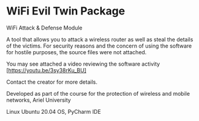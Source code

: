 # WiFi Evil Twin Package
‫‪WiFi‬‬ ‫‪Attack‬‬ ‫&amp;‬ ‫‪Defense‬‬ ‫‪Module‬‬

A tool that allows you to attack a wireless router as well as steal the details of the victims.
For security reasons and the concern of using the software for hostile purposes, the source files were not attached. 

You may see attached a video reviewing the software activity [https://youtu.be/3sy38rKu_BU]

Contact the creator for more details. 

Developed as part of the course for the protection of wireless and mobile networks, Ariel University

Linux Ubuntu 20.04 OS, PyCharm IDE

